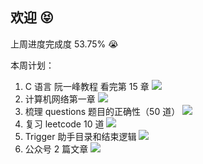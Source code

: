 ## 欢迎 😝

上周进度完成度 53.75% 😭

本周计划：

1. C 语言 阮一峰教程 看完第 15 章 ![](https://progress-bar.dev/0/?title=Progress&width=120&color=babaca)
2. 计算机网络第一章 ![](https://progress-bar.dev/0/?title=Progress&width=120&color=babaca)
5. 梳理 questions 题目的正确性（50 道） ![](https://progress-bar.dev/0/?title=Progress&width=120&color=babaca)
6. 复习 leetcode 10 道 ![](https://progress-bar.dev/0/?title=Progress&width=120&color=babaca)
7. Trigger 助手目录和结束逻辑 ![](https://progress-bar.dev/0/?title=Progress&width=120&color=babaca)
8. 公众号 2 篇文章 ![](https://progress-bar.dev/0/?title=Progress&width=120&color=babaca)
